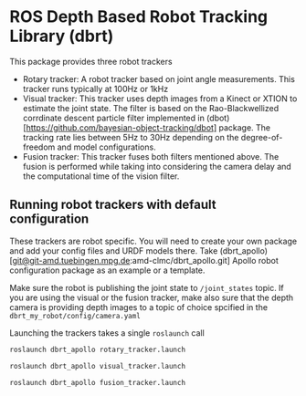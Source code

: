 # ROS Depth Based Robot Tracking Library (dbrt)

This package provides three robot trackers
* Rotary tracker: A robot tracker based on joint angle measurements. This 
  tracker runs typically at 100Hz or 1kHz
* Visual tracker: This tracker uses depth images from a Kinect or XTION to 
  estimate the joint state. The filter is based on the Rao-Blackwellized 
  corrdinate descent particle filter implemented in 
  (dbot)[https://github.com/bayesian-object-tracking/dbot] package. The tracking 
  rate lies between 5Hz to 30Hz depending on the degree-of-freedom and model
  configurations. 
* Fusion tracker: This tracker fuses both filters mentioned above. The fusion 
  is performed while taking into considering the camera delay and the 
  computational time of the vision filter. 

## Running robot trackers with default configuration

These trackers are robot specific. You will need to create your own package and
add your config files and URDF models there. 
Take (dbrt_apollo)[git@git-amd.tuebingen.mpg.de:amd-clmc/dbrt_apollo.git] 
Apollo robot configuration package as an example or a template.

Make sure the robot is publishing the joint state to `/joint_states` topic. If 
you are using the visual or the fusion tracker, make also sure that the depth 
camera is providing depth images to a topic of choice spcified in the 
`dbrt_my_robot/config/camera.yaml`

Launching the trackers takes a single `roslaunch` call
```bash
roslaunch dbrt_apollo rotary_tracker.launch
```
```bash
roslaunch dbrt_apollo visual_tracker.launch
```
```bash
roslaunch dbrt_apollo fusion_tracker.launch
```